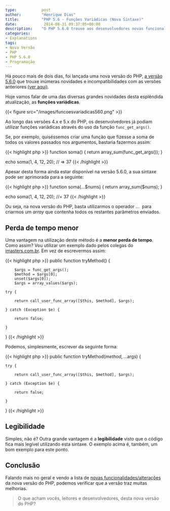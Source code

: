 ```yaml
---
type:           post
author:         "Henrique Dias"
title:          "PHP 5.6 - Funções Variádicas (Nova Sintaxe)"
date:            2014-08-31 09:37:05+00:00
description:    "O PHP 5.6.0 trouxe aos desenvolvedores novas funcionalidades e formas de trabalhar. Uma das melhores novidades é a nova sintaxe das funções variádicas."
categories:
- Explanations
tags:
- Nova Versão
- PHP
- PHP 5.6.0
- Programação
---
```


Há pouco mais de dois dias, foi lançada uma nova versão do PHP, [a versão 5.6.0](http://php.net/archive/2014.php#id2014-08-28-1) que trouxe inúmeras novidades e incompatibilidades com as versões anteriores [(ver aqui)](http://pt2.php.net/manual/en/migration56.php).

Hoje vamos falar de uma das diversas grandes novidades desta esplêndida atualização, as **funções variádicas**.

{{< figure src="/images/funcoesvariadicas560.png" >}}

Ao longo das versões 4.x e 5.x do PHP, os desenvolvedores já podiam utilizar funções variádicas através do uso da função ```func_get_args()```.

Se, por exemplo, quiséssemos criar uma função que fizesse a soma de todos os valores passados nos argumentos, bastaria fazermos assim:

{{< highlight php  >}}
function soma() {
  return array_sum(func_get_args());
}

echo soma(1, 4, 12, 20); // => 37
{{< /highlight >}}

Apesar desta forma ainda estar disponível na versão 5.6.0, a sua sintaxe pode ser aprimorada para a seguinte:

{{< highlight php  >}}
function soma(...$nums) {
  return array_sum($nums);
}

echo soma(1, 4, 12, 20); //= 37
{{< /highlight >}}

Ou seja, na nova versão do PHP, basta utilizarmos o operador ...  para criarmos um _array_ que contenha todos os restantes parâmetros enviados.


## Perda de tempo menor


Uma vantagem na utilização deste método é a **menor perda de tempo**. Como assim? Vou utilizar um exemplo dado pelos colegas do [imasters.com.br](http://imasters.com.br). Em vez de escrevermos assim:

{{< highlight php  >}}
public function tryMethod() {

        $args = func_get_args();
        $method = $args[0];
        unset($args[0]);
        $args = array_values($args);

    try {

        return call_user_func_array([$this, $method], $args);

    } catch (Exception $e) {

        return false;

    }
}
{{< /highlight >}}

Podemos, simplesmente, escrever da seguinte forma:

{{< highlight php  >}}
public function tryMethod($method, ...$args) {

    try {

        return call_user_func_array([$this, $method], $args);

    } catch (Exception $e) {

        return false;

    }
}
{{< /highlight >}}


## Legibilidade


Simples, não é? Outra grande vantagem é a **legibilidade** visto que o código fica mais legível utilizando esta sintaxe. O exemplo acima é, também, um bom exemplo para este ponto.


## Conclusão


Falando mais no geral e vendo a lista de [novas funcionalidades/alterações](http://pt2.php.net/manual/pt_BR/migration56.new-features.php) da nova versão do PHP, podemos verificar que a versão traz muitas melhorias.


> O que acham vocês, leitores e desenvolvedores, desta nova versão do PHP?
